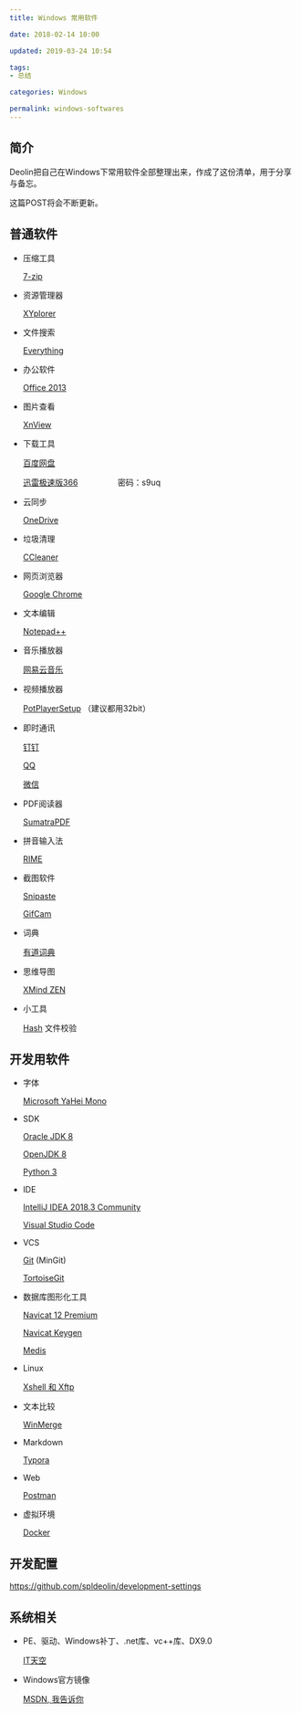 ```yaml
---
title: Windows 常用软件

date: 2018-02-14 10:00

updated: 2019-03-24 10:54

tags:
- 总结

categories: Windows

permalink: windows-softwares
---
```


## 简介

Deolin把自己在Windows下常用软件全部整理出来，作成了这份清单，用于分享与备忘。

这篇POST将会不断更新。



## 普通软件

- 压缩工具

  [7-zip](http://www.7-zip.org/)

- 资源管理器

  [XYplorer](https://www.xyplorer.com/)

- 文件搜索

  [Everything](https://www.voidtools.com/downloads/)

- 办公软件

  [Office 2013](ed2k://|file|SW_DVD5_Office_Professional_Plus_2013_64Bit_ChnSimp_MLF_X18-55285.ISO|958879744|678EF5DD83F825E97FB710996E0BA597|/)

- 图片查看

  [XnView](https://www.xnview.com/en/xnview/#downloads)

- 下载工具

  [百度网盘](https://pan.baidu.com/download)

  [迅雷极速版366](https://pan.baidu.com/s/1dGqYiLN)　　　　　密码：s9uq

- 云同步

  [OneDrive](https://onedrive.live.com/about/zh-cn/download/)

- 垃圾清理

  [CCleaner](https://www.ccleaner.com/ccleaner/download)

- 网页浏览器

  [Google Chrome](https://www.google.com/chrome/?system=true&standalone=1)

- 文本编辑

  [Notepad++](https://notepad-plus-plus.org/download/)

- 音乐播放器

  [网易云音乐](https://music.163.com/#/download )

- 视频播放器

  [PotPlayerSetup](https://potplayer.daum.net/) （建议都用32bit）

- 即时通讯

  [钉钉](https://tms.dingtalk.com/markets/dingtalk/download)

  [QQ](https://im.qq.com/pcqq/)

  [微信](https://weixin.qq.com/cgi-bin/readtemplate?uin=&stype=&promote=&fr=&lang=zh_CN&ADTAG=&check=false&nav=download&t=weixin_download_list&loc=readtemplate,weixin,body,6)

- PDF阅读器

  [SumatraPDF](https://www.sumatrapdfreader.org/download-free-pdf-viewer.html)

- 拼音输入法

  [RIME](http://rime.im/download/)

- 截图软件

  [Snipaste](https://zh.snipaste.com/)

  [GifCam](http://blog.bahraniapps.com/gifcam/#download)

- 词典

  [有道词典](http://cidian.youdao.com/multi.html)

- 思维导图

  [XMind ZEN](https://www.xmind.cn/)

- 小工具

  [Hash](http://www.keir.net/hash.html) 文件校验



## 开发用软件

- 字体

  [Microsoft YaHei Mono](https://www.onlinewebfonts.com/download/9798f64007ae3426b2336e57dae4149c)

- SDK

  [Oracle JDK 8](http://www.oracle.com/technetwork/java/javase/downloads/jdk8-downloads-2133151.html)

  [OpenJDK 8](https://developers.redhat.com/products/openjdk/download/)

  [Python 3](https://www.python.org/downloads/windows/)

- IDE

  [IntelliJ IDEA 2018.3 Community](https://www.jetbrains.com/idea/download/#section=windows)

  [Visual Studio Code](https://code.visualstudio.com/)

- VCS

  [Git](https://github.com/git-for-windows/git/releases) (MinGit)

  [TortoiseGit](https://tortoisegit.org/download/)

- 数据库图形化工具

  [Navicat 12 Premium](https://www.navicat.com/en/download/navicat-premium)

  [Navicat Keygen](https://github.com/Deltafox79/Navicat_Keygen/releases)

  [Medis](https://github.com/x2jia/medis/releases/tag/win)

- Linux

  [Xshell 和 Xftp](https://www.netsarang.com/en/free-for-home-school/)

- 文本比较

  [WinMerge](http://winmerge.org/downloads/)

- Markdown

  [Typora](https://typora.io/)

- Web

  [Postman](https://www.getpostman.com/)

- 虚拟环境

  [Docker](https://www.docker.com/get-started)



## 开发配置

https://github.com/spldeolin/development-settings



## 系统相关

- PE、驱动、Windows补丁、.net库、vc++库、DX9.0

  [IT天空](https://www.itsk.com/topic-software.html)

- Windows官方镜像

  [MSDN, 我告诉你](https://msdn.itellyou.cn/)

